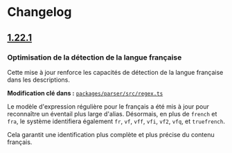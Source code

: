# Changelog

## [1.22.1](https://github.com/Dydhzo/AIOStreams/compare/v1.22.0...v1.22.1)


### Optimisation de la détection de la langue française

Cette mise à jour renforce les capacités de détection de la langue française dans les descriptions.

**Modification clé dans :** [`packages/parser/src/regex.ts`](https://github.com/Dydhzo/AIOStreams/blob/main/packages/parser/src/regex.ts)

Le modèle d'expression régulière pour le français a été mis à jour pour reconnaître un éventail plus large d'alias. Désormais, en plus de `french` et `fra`, le système identifiera également `fr`, `vf`, `vff`, `vfi`, `vf2`, `vfq`, et `truefrench`.

Cela garantit une identification plus complète et plus précise du contenu français.
